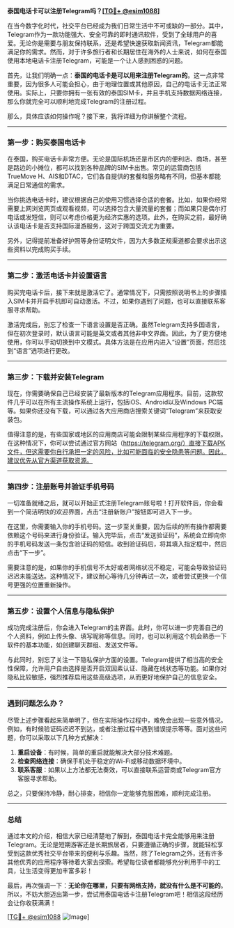 **泰国电话卡可以注册Telegram吗？[[TG💪+ @esim1088](https://t.me/s/esim1088)]**

在当今数字化时代，社交平台已经成为我们日常生活中不可或缺的一部分。其中，Telegram作为一款功能强大、安全可靠的即时通讯软件，受到了全球用户的喜爱。无论你是需要与朋友保持联系，还是希望快速获取新闻资讯，Telegram都能满足你的需求。然而，对于许多旅行者和长期居住在海外的人士来说，如何在泰国使用本地电话卡注册Telegram，可能是一个让人感到困惑的问题。

首先，让我们明确一点：**泰国的电话卡是可以用来注册Telegram的**。这一点非常重要，因为很多人可能会担心，由于地理位置或其他原因，自己的电话卡无法正常使用。实际上，只要你拥有一张有效的泰国SIM卡，并且手机支持数据网络连接，那么你就完全可以顺利地完成Telegram的注册过程。

那么，具体应该如何操作呢？接下来，我将详细为你讲解整个流程。

---

### 第一步：购买泰国电话卡

在泰国，购买电话卡非常方便。无论是国际机场还是市区内的便利店、商场，甚至是路边的小摊位，都可以找到各种品牌的SIM卡出售。常见的运营商包括TrueMove H、AIS和DTAC，它们各自提供的套餐和服务略有不同，但基本都能满足日常通信的需求。

当你挑选电话卡时，建议根据自己的使用习惯选择合适的套餐。比如，如果你经常需要上网浏览网页或观看视频，可以选择包含大量流量的套餐；而如果只是偶尔打电话或发短信，则可以考虑价格更为经济实惠的选项。此外，在购买之前，最好确认该电话卡是否支持国际漫游服务，这对于跨国交流尤为重要。

另外，记得提前准备好护照等身份证明文件，因为大多数正规渠道都会要求出示这些资料以完成购买手续。

---

### 第二步：激活电话卡并设置语言

购买完电话卡后，接下来就是激活它了。通常情况下，只需按照说明书上的步骤插入SIM卡并开启手机即可自动激活。不过，如果你遇到了问题，也可以直接联系客服寻求帮助。

激活完成后，别忘了检查一下语言设置是否正确。虽然Telegram支持多国语言，但在初次登录时，默认语言可能是英文或者其他非中文界面。因此，为了更方便地使用，你可以手动切换到中文模式。具体方法是在应用内进入“设置”页面，然后找到“语言”选项进行更改。

---

### 第三步：下载并安装Telegram

现在，你需要确保自己已经安装了最新版本的Telegram应用程序。目前，这款软件几乎可以在所有主流操作系统上运行，包括iOS、Android以及Windows PC端等。如果你还没有下载，可以通过各大应用商店搜索关键词“Telegram”来获取安装包。

值得注意的是，有些国家或地区的应用商店可能会限制某些应用程序的下载权限。在这种情况下，你可以尝试通过官方网站（https://telegram.org/）直接下载APK文件，但这需要你自行承担一定的风险，比如可能面临的安全隐患等问题。因此，建议优先从官方渠道获取资源。

---

### 第四步：注册账号并验证手机号码

一切准备就绪之后，就可以开始正式注册Telegram账号啦！打开软件后，你会看到一个简洁明快的欢迎界面，点击“注册新账户”按钮即可进入下一步。

在这里，你需要输入你的手机号码。这一步至关重要，因为后续的所有操作都需要依赖这个号码来进行身份验证。输入完毕后，点击“发送验证码”，系统会立即向你的手机号码发送一条包含验证码的短信。收到验证码后，将其填入指定框中，然后点击“下一步”。

需要注意的是，如果你的手机信号不太好或者网络状况不稳定，可能会导致验证码迟迟未能送达。这种情况下，建议耐心等待几分钟再试一次，或者尝试更换一个信号更强的位置重新操作。

---

### 第五步：设置个人信息与隐私保护

成功完成注册后，你会进入Telegram的主界面。此时，你可以进一步完善自己的个人资料，例如上传头像、填写昵称等信息。同时，也可以利用这个机会熟悉一下软件的基本功能，如创建聊天群组、发送文件等。

与此同时，别忘了关注一下隐私保护方面的设置。Telegram提供了相当高的安全性保障，允许用户自由选择是否开启双因素认证、隐藏在线状态等功能。如果你对隐私比较敏感，强烈推荐启用这些高级选项，从而更好地保护自己的信息安全。

---

### 遇到问题怎么办？

尽管上述步骤看起来简单明了，但在实际操作过程中，难免会出现一些意外情况。例如，有时候验证码迟迟不到达，或者注册过程中遇到错误提示等等。面对这些问题，你可以采取以下几种方式解决：

1. **重启设备**：有时候，简单的重启就能解决大部分技术难题。
2. **检查网络连接**：确保手机处于稳定的Wi-Fi或移动数据环境中。
3. **联系客服**：如果以上方法都无法奏效，可以直接联系运营商或Telegram官方客服寻求帮助。

总之，只要保持冷静，耐心排查，相信你一定能够克服困难，顺利完成注册。

---

### 总结

通过本文的介绍，相信大家已经清楚地了解到，泰国电话卡完全能够用来注册Telegram。无论是短期游客还是长期旅居者，只要遵循正确的步骤，就能轻松享受到这款优秀社交平台带来的便利与乐趣。当然，除了Telegram之外，还有许多其他优秀的应用程序等待着大家去探索。希望每位读者都能够充分利用手中的工具，让生活变得更加丰富多彩！

最后，再次强调一下：**无论你在哪里，只要有网络支持，就没有什么是不可能的**。所以，不妨大胆迈出第一步，尝试用泰国电话卡注册Telegram吧！相信这段经历会让你收获满满！

[[TG💪+ @esim1088](https://t.me/s/esim1088) ![Image](https://i.postimg.cc/4NQfJmqS/Snipaste-2025-05-13-00-14-12.png)]